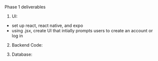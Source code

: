 Phase 1 deliverables

1. UI:
- set up react, react native, and expo
- using .jsx, create UI that intially prompts users to create an account or log in


2. Backend Code:



3. Database:
